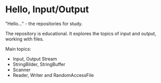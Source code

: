 # Hello, Input/Output

"Hello..." - the repositories for study.

The repository is educational. It explores the topics of input and output, working with files.

Main topics:
- Input, Output Stream
- StringBilder, StringBuffer
- Scanner
- Reader, Writer and RandomAccessFile
